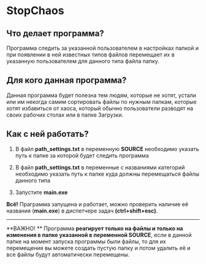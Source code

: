 # StopChaos


## Что делает программа?
Программа следить за указанной пользователем в настройках папкой и при появлении в ней известных типов файлов перемещает их в указанную пользователем для данного типа файла папку. 

## Для кого данная программа?
Данная программа будет полезна тем людям, которые не хотят, устали или им некогда самим сортировать файлы по нужным папкам, которые хотят избавиться от хаоса, который обычно пользователи разводят на своих рабочих столах или в папке  Загрузки.


## Как с ней работать?
1. В файл **path_settings.txt** в переменную **SOURCE** необходимо указать путь к папке за которой будет следить программа

2. В файл **path_settings.txt** в переменные с названиями категорий необходимо указать путь к папке куда должны перемещаться файлы данного типа

3. Запустите **main.exe**

**Всё!** Праграмма запущена и работает, можно проверить наличие её названия (**main.exe**) в диспетчере задач **(ctrl+shift+esc)**.


------------


> 
 **ВАЖНО! ** 
 Программа **реагирует только на файлы и только на изменения в папке указанной в переменной SOURCE**, если в данной папке на момент запуска программы были файлы, то для их перемещения вы можете создать пустую папку и потом удалить её и все файлы будут автоматически перемещены.

